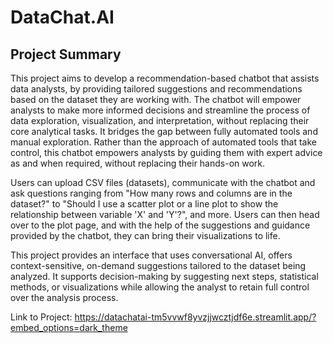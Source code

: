 # DataChat.AI

## Project Summary 

This project aims to develop a recommendation-based chatbot that assists data analysts, by providing tailored suggestions and recommendations based on the dataset they are working with. The chatbot will empower analysts to make more informed decisions and streamline the process of data exploration, visualization, and interpretation, without replacing their core analytical tasks. It bridges the gap between fully automated tools and manual exploration. Rather than the approach of automated tools that take control, this chatbot empowers analysts by guiding them with expert advice as and when required, without replacing their hands-on work. 

Users can upload CSV files (datasets), communicate with the chatbot and ask questions ranging from "How many rows and columns are in the dataset?" to "Should I use a scatter plot or a line plot to show the relationship between variable 'X' and 'Y'?", and more. Users can then head over to the plot page, and with the help of the suggestions and guidance provided by the chatbot, they can bring their visualizations to life. 

This project provides an interface that uses conversational AI, offers context-sensitive, on-demand suggestions tailored to the dataset being analyzed. It supports decision-making by suggesting next steps, statistical methods, or visualizations while allowing the analyst to retain full control over the analysis process. 

Link to Project: https://datachatai-tm5vvwf8yvzjjwcztjdf6e.streamlit.app/?embed_options=dark_theme 
